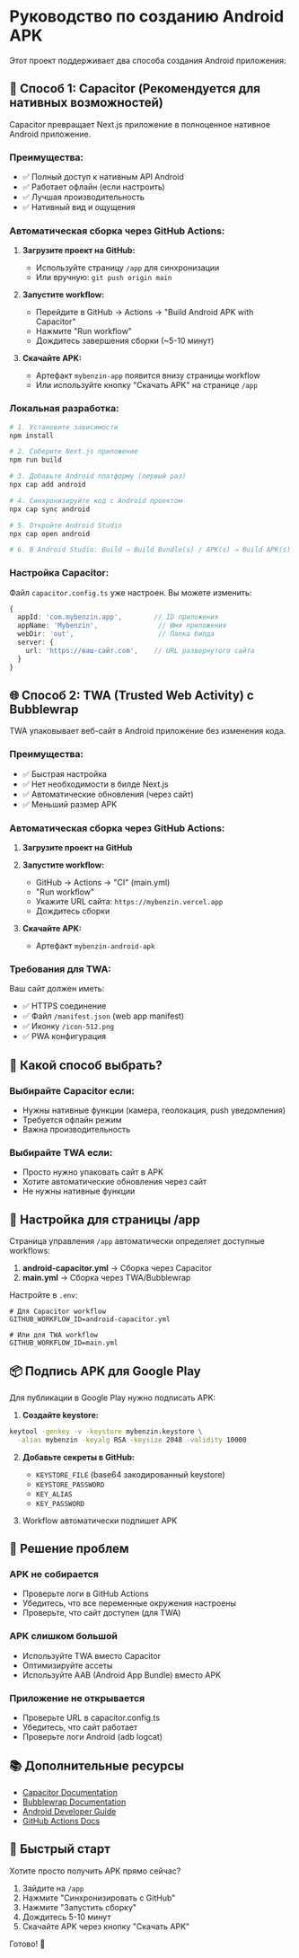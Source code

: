 # Руководство по созданию Android APK

Этот проект поддерживает два способа создания Android приложения:

## 🚀 Способ 1: Capacitor (Рекомендуется для нативных возможностей)

Capacitor превращает Next.js приложение в полноценное нативное Android приложение.

### Преимущества:
- ✅ Полный доступ к нативным API Android
- ✅ Работает офлайн (если настроить)
- ✅ Лучшая производительность
- ✅ Нативный вид и ощущения

### Автоматическая сборка через GitHub Actions:

1. **Загрузите проект на GitHub:**
   - Используйте страницу `/app` для синхронизации
   - Или вручную: `git push origin main`

2. **Запустите workflow:**
   - Перейдите в GitHub → Actions → "Build Android APK with Capacitor"
   - Нажмите "Run workflow"
   - Дождитесь завершения сборки (~5-10 минут)

3. **Скачайте APK:**
   - Артефакт `mybenzin-app` появится внизу страницы workflow
   - Или используйте кнопку "Скачать APK" на странице `/app`

### Локальная разработка:

```bash
# 1. Установите зависимости
npm install

# 2. Соберите Next.js приложение
npm run build

# 3. Добавьте Android платформу (первый раз)
npx cap add android

# 4. Синхронизируйте код с Android проектом
npx cap sync android

# 5. Откройте Android Studio
npx cap open android

# 6. В Android Studio: Build → Build Bundle(s) / APK(s) → Build APK(s)
```

### Настройка Capacitor:

Файл `capacitor.config.ts` уже настроен. Вы можете изменить:

```typescript
{
  appId: 'com.mybenzin.app',        // ID приложения
  appName: 'Mybenzin',               // Имя приложения
  webDir: 'out',                     // Папка билда
  server: {
    url: 'https://ваш-сайт.com',    // URL развернутого сайта
  }
}
```

## 🌐 Способ 2: TWA (Trusted Web Activity) с Bubblewrap

TWA упаковывает веб-сайт в Android приложение без изменения кода.

### Преимущества:
- ✅ Быстрая настройка
- ✅ Нет необходимости в билде Next.js
- ✅ Автоматические обновления (через сайт)
- ✅ Меньший размер APK

### Автоматическая сборка через GitHub Actions:

1. **Загрузите проект на GitHub**

2. **Запустите workflow:**
   - GitHub → Actions → "CI" (main.yml)
   - "Run workflow"
   - Укажите URL сайта: `https://mybenzin.vercel.app`
   - Дождитесь сборки

3. **Скачайте APK:**
   - Артефакт `mybenzin-android-apk`

### Требования для TWA:

Ваш сайт должен иметь:
- ✅ HTTPS соединение
- ✅ Файл `/manifest.json` (web app manifest)
- ✅ Иконку `/icon-512.png`
- ✅ PWA конфигурация

## 📱 Какой способ выбрать?

### Выбирайте Capacitor если:
- Нужны нативные функции (камера, геолокация, push уведомления)
- Требуется офлайн режим
- Важна производительность

### Выбирайте TWA если:
- Просто нужно упаковать сайт в APK
- Хотите автоматические обновления через сайт
- Не нужны нативные функции

## 🔧 Настройка для страницы /app

Страница управления `/app` автоматически определяет доступные workflows:

1. **android-capacitor.yml** → Сборка через Capacitor
2. **main.yml** → Сборка через TWA/Bubblewrap

Настройте в `.env`:

```env
# Для Capacitor workflow
GITHUB_WORKFLOW_ID=android-capacitor.yml

# Или для TWA workflow
GITHUB_WORKFLOW_ID=main.yml
```

## 📦 Подпись APK для Google Play

Для публикации в Google Play нужно подписать APK:

1. **Создайте keystore:**
```bash
keytool -genkey -v -keystore mybenzin.keystore \
  -alias mybenzin -keyalg RSA -keysize 2048 -validity 10000
```

2. **Добавьте секреты в GitHub:**
   - `KEYSTORE_FILE` (base64 закодированный keystore)
   - `KEYSTORE_PASSWORD`
   - `KEY_ALIAS`
   - `KEY_PASSWORD`

3. Workflow автоматически подпишет APK

## 🐛 Решение проблем

### APK не собирается
- Проверьте логи в GitHub Actions
- Убедитесь, что все переменные окружения настроены
- Проверьте, что сайт доступен (для TWA)

### APK слишком большой
- Используйте TWA вместо Capacitor
- Оптимизируйте ассеты
- Используйте AAB (Android App Bundle) вместо APK

### Приложение не открывается
- Проверьте URL в capacitor.config.ts
- Убедитесь, что сайт работает
- Проверьте логи Android (adb logcat)

## 📚 Дополнительные ресурсы

- [Capacitor Documentation](https://capacitorjs.com/docs)
- [Bubblewrap Documentation](https://github.com/GoogleChromeLabs/bubblewrap)
- [Android Developer Guide](https://developer.android.com/)
- [GitHub Actions Docs](https://docs.github.com/en/actions)

## 🎯 Быстрый старт

Хотите просто получить APK прямо сейчас?

1. Зайдите на `/app`
2. Нажмите "Синхронизировать с GitHub"
3. Нажмите "Запустить сборку"
4. Дождитесь 5-10 минут
5. Скачайте APK через кнопку "Скачать APK"

Готово! 🎉